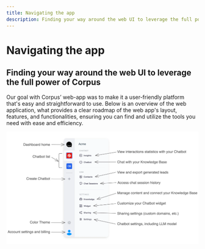 ```yaml
---
title: Navigating the app
description: Finding your way around the web UI to leverage the full power of Corpus
---
```


# Navigating the app
## Finding your way around the web UI to leverage the full power of Corpus

Our goal with Corpus’ web-app was to make it a user-friendly platform that's easy and straightforward to use. Below is an overview of the web application, what provides a clear roadmap of the web app's layout, features, and functionalities, ensuring you can find and utilize the tools you need with ease and efficiency.

![Corpus Navigation](../media/navigation.webp)
